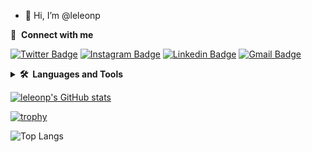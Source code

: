- 👋 Hi, I’m @leleonp

🔗 &nbsp;**Connect with me**
<p align="left">

[![Twitter Badge](https://img.shields.io/badge/-@leleonp-1ca0f1?style=flat-square&labelColor=1ca0f1&logo=twitter&logoColor=white&link=https://twitter.com/leleono)](https://twitter.com/leleonp) 
[![Instagram Badge](https://img.shields.io/badge/-@leleonp-F44747?style=flat-square&labelColor=F44747&logo=instagram&logoColor=white&link=https://instagram.com/maddhruv)](https://instagram.com/leleonp) 
[![Linkedin Badge](https://img.shields.io/badge/-leleonp-blue?style=flat-square&logo=Linkedin&logoColor=white&link=https://www.linkedin.com/in/midhruvjaink/)](https://www.linkedin.com/in/leleonp/)
[![Gmail Badge](https://img.shields.io/badge/-luisleon22@gmail.com-c14438?style=flat-square&logo=Gmail&logoColor=white&link=mailto:luisleon22@gmail.com)](mailto:luisleon22@gmail.com)
  
  
 <details>
   <summary><b>🛠️&nbsp;&nbsp;Languages&nbsp;and&nbsp;Tools</b></summary>
   <br/>
   <p align="left"> <a href="https://aws.amazon.com" target="_blank"> <img src="https://raw.githubusercontent.com/devicons/devicon/master/icons/amazonwebservices/amazonwebservices-original-wordmark.svg" alt="aws" width="40" height="40"/> </a> <a href="https://azure.microsoft.com/en-in/" target="_blank"> <img src="https://www.vectorlogo.zone/logos/microsoft_azure/microsoft_azure-icon.svg" alt="azure" width="40" height="40"/> </a> <a href="https://www.gnu.org/software/bash/" target="_blank"> <img src="https://www.vectorlogo.zone/logos/gnu_bash/gnu_bash-icon.svg" alt="bash" width="40" height="40"/> </a> <a href="https://www.docker.com/" target="_blank"> <img src="https://raw.githubusercontent.com/devicons/devicon/master/icons/docker/docker-original-wordmark.svg" alt="docker" width="40" height="40"/> </a>
    <a href="https://git-scm.com/" target="_blank"> <img src="https://www.vectorlogo.zone/logos/git-scm/git-scm-icon.svg" alt="git" width="40" height="40"/> </a> 
      <a href="https://git-scm.com/" target="_blank"> <img src="https://www.vectorlogo.zone/logos/jupyter/jupyter-icon.svg" alt="git" width="40" height="40"/> </a> 
    <a href="https://www.linux.org/" target="_blank"> <img src="https://raw.githubusercontent.com/devicons/devicon/master/icons/linux/linux-original.svg" alt="linux" width="40" height="40"/> </a> 
 <a href="https://www.mysql.com/" target="_blank"> <img src="https://raw.githubusercontent.com/devicons/devicon/master/icons/mysql/mysql-original-wordmark.svg" alt="mysql" width="40" height="40"/> </a>
 <a href="https://www.postgresql.org" target="_blank"> <img src="https://raw.githubusercontent.com/devicons/devicon/master/icons/postgresql/postgresql-original-wordmark.svg" alt="postgresql" width="40" height="40"/> </a> <a href="https://www.python.org" target="_blank"> <img src="https://raw.githubusercontent.com/devicons/devicon/master/icons/python/python-original.svg" alt="python" width="40" height="40"/> </a> 
 <a href="https://www.r-project.org.com" target="_blank"> <img src="https://www.vectorlogo.zone/logos/r-project/r-project-icon.svg" alt="gcp" width="40" height="40"/> </a>
 </details>




[![leleonp's GitHub stats](https://github-readme-stats-git-masterrstaa-rickstaa.vercel.app/api?username=leleonp&show_icons=true&theme=dark&rank&show_rank=true)](https://github.com/leleonp/github-readme-stats)

[![trophy](https://github-profile-trophy.vercel.app/?username=leleonp&row=2&column=4)](https://github-profile-trophy.vercel.app/?username=ryo-ma&theme=darkhub)

![Top Langs](https://github-readme-stats.vercel.app/api/top-langs/?username=leleonp)
